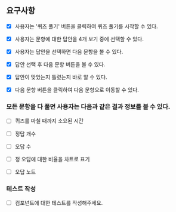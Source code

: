 ## 요구사항

- [x] 사용자는 '퀴즈 풀기' 버튼을 클릭하여 퀴즈 풀기를 시작할 수 있다.

- [x] 사용자는 문항에 대한 답안을 4개 보기 중에 선택할 수 있다.

- [x] 사용자는 답안을 선택하면 다음 문항을 볼 수 있다.

- [x] 답안 선택 후 다음 문항 버튼을 볼 수 있다.

- [x] 답안이 맞았는지 틀렸는지 바로 알 수 있다.

- [x] 다음 문항 버튼을 클릭하여 다음 문항으로 이동할 수 있다.

### 모든 문항을 다 풀면 사용자는 다음과 같은 결과 정보를 볼 수 있다.

- [ ] 퀴즈를 마칠 때까지 소요된 시간

- [ ] 정답 개수

- [ ] 오답 수 

- [ ] 정 오답에 대한 비율을 차트로 표기

- [ ] 오답 노트

### 테스트 작성
- [ ] 컴포넌트에 대한 테스트를 작성해주세요.